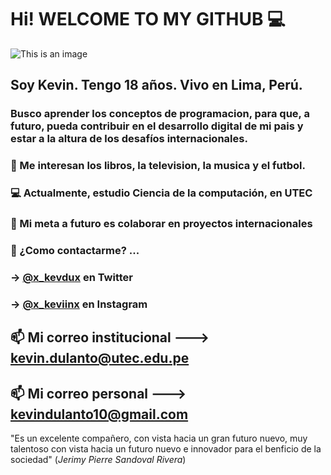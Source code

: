 # Hi! WELCOME TO MY GITHUB 💻

![This is an image](https://i.pinimg.com/originals/f2/51/88/f25188ba611ce680d901a0bc38beaf05.jpg)

## Soy Kevin. Tengo 18 años. Vivo en Lima, Perú. 
### Busco aprender los conceptos de programacion, para que, a futuro, pueda contribuir en el desarrollo digital de mi pais y estar a la altura de los desafíos internacionales.

### 👀 Me interesan los libros, la television, la musica y el futbol.
### 💻 Actualmente, estudio Ciencia de la computación, en UTEC
### 💞️ Mi meta a futuro es colaborar en proyectos internacionales
### 📱 ¿Como contactarme? ...
### -> [@x_kevdux](https://twitter.com/x_kevdux) en Twitter
### -> [@x_keviinx](https://www.instagram.com/x_keviinx/) en Instagram

## 📫 Mi correo institucional ---> kevin.dulanto@utec.edu.pe

## 📫 Mi correo personal ---> kevindulanto10@gmail.com

<!---
kevinrdf/kevinrdf is a ✨ special ✨ repository because its `README.md` (this file) appears on your GitHub profile.
You can click the Preview link to take a look at your change
--->

"Es un excelente compañero, con vista hacia un gran futuro nuevo, muy talentoso con vista hacia un futuro nuevo e innovador para el benficio de la sociedad"
(*Jerimy Pierre Sandoval Rivera*)
